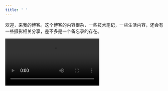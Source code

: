 ```yaml
---
title: ' '
---
```


欢迎，来我的博客。这个博客的内容很杂，一些技术笔记，一些生活内容，还会有一些摄影相关分享，差不多是一个备忘录的存在。

<video controlsc>
    <source src="http://static.zhaomeicheng.com/1615111724950415.mp4"
            type="video/mp4">
    Sorry, your browser doesn't support embedded videos.
</video>